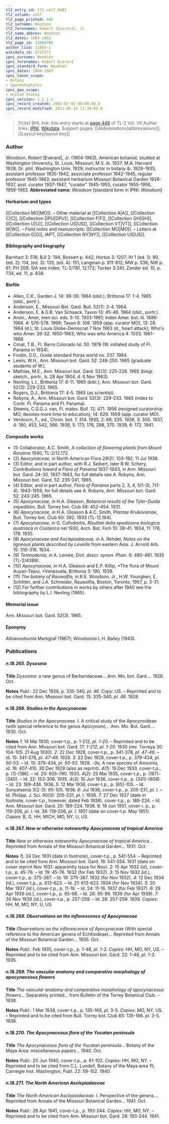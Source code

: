 ```yaml
---
tl2_entry_id: tl2_vol7_0401
tl2_volume: vol7
tl2_page_printed: 446
tl2_surname: Woodson
tl2_forenames: Robert [Everard], Jr.
tl2_name_abbrev: Woodson
tl2_dates: 1904-1963
tl2_page_id: 33066786
author_lsid: 11858-1
wikidata_id: Q727273
ipni_surname: Woodson
ipni_forenames: Robert Everard
ipni_standard_form: Woodson
ipni_dates: 1904-1963
ipni_taxon_scope: 
- Botany
- Spermatophytes
ipni_geo_scope: 
- United States
ipni_version: 1.1.1.1
ipni_record_created: 2003-07-02 00:00:00.0
ipni_record_modified: 2013-05-15 11:38:03.0
---
```


> [!cite] BHL link: this entry starts at [page 446](https://www.biodiversitylibrary.org/page/33066786) of TL-2 Vol. VII
> Author links: [IPNI](https://www.ipni.org/a/11858-1), [Wikidata](https://www.wikidata.org/wiki/Q727273). Support pages: [[Abbreviations|abbreviations]], [[Layout key|layout key]]

### Author

Woodson, Robert \[Everard\], Jr. (1904-1963), American botanist; studied at Washington University, St. Louis, Missouri; M.S. ib. 1927; M.A. Harvard 1928; Dr. phil. Washington Univ. 1929; instructor in botany ib. 1929-1935, assistant professor 1935-1942, associate professor 1942-1945, regular professor 1945-1963; assistant herbarium Missouri Botanical Garden 1928-1937, asst. curator 1937-1947, "curator" 1945-1955, curator 1955-1956, 1959-1963. 
**Abbreviated name**: *Woodson* \[standard form in IPNI: *Woodson*\]

#### Herbarium and types

[[Collection MO|MO]]. – Other material at [[Collection A|A]], [[Collection C|C]], [[Collection DPU|DPU]], [[Collection F|F]], [[Collection GH|GH]], [[Collection U|U]], [[Collection US|US]], [[Collection VT|VT]], [[Collection W|W]]. – *Field notes* and *manuscripts*: [[Collection MO|MO]]. – *Letters* at [[Collection G|G]], IAPT, [[Collection NY|NY]], [[Collection US|US]].

#### Bibliography and biography

Barnhart 3: 518; BJI 2: 194; Bossert p. 442; Hortus 3: 1207; IH 1 (ed. 1): 90, (ed. 2): 114, (ed. 3): 135, (ed. 4): 151; Langman p. 811-812; MW p. 536; NW p. 61; PH 209; SIA see index; TL-2/781, 12.172; Tucker 3:341; Zander ed. 10, p. 734, ed. 11, p. 838.

#### Biofile

- Allen, C.K., Garden J. 14: 38-39. 1964 (obit.); Brittonia 17: 1-4. 1965 (obit., portr.).
- Anderson, E., Missouri Bot. Gard. Bull. 52(1): 2-4. 1964.
- Anderson, E. & G.B. Van Schaack, Taxon 13: 45-48. 1964 (obit., portr.).
- Anon., Amer, men sci. eds. 5-10. 1933-1961; Index Amer. bot. lit. 1886-1966. 4: 576-578. 1969; Taxon 8: 108. 1959 (app. curator MO), 13: 28. 1964 (d.); St. Louis Globe-Democrat 7 Nov 1963 (d., heart attack); Who's who Amer. 26-32. 1950-1963; Who was who America 4: 1033. 1961-1968.
- Croat, T.B., Fl. Barro Colorado Isl. 50. 1978 (W. initiated study of Fl. Panama in 1934).
- Frodin, D.G., Guide standard floras world no. 237. 1984.
- Lewis, W.H., Ann. Missouri bot. Gard. 52: 248-250. 1965 (graduate students of W.).
- Mathias, M.E., Ann. Missouri bot. Gard. 52(3): 225-228. 1965 (biogr. sketch., portr., b. 28 Apr 1904, d. 6 Nov 1963).
- Nevling, L.I., Brittonia 17: 6-11. 1965 (bibl.); Ann. Missouri bot. Gard. 52(3): 229-233. 1965.
- Rogers, D.J., Brittonia 17: 4-5. 1965 (as scientist).
- Robyns, A., Ann. Missouri bot. Gard. 52(3): 229-233. 1965 (index to Contr. Fl. Panama and Fl. Panama).
- Steenis, C.G.G.J. van, Fl. males. Bull. 12: 471. 1956 (resigned curatorship MO, devotes more time to education), 14: 629. 1959 (app. curator MO).
- Verdoorn, F., ed., Chron. bot. 1: 314. 1935, 2: 68, 335. 1936, 3: 300. 1937, 4: 180, 453, 542, 566. 1938, 5: 173, 176, 298, 370. 1939, 6: 172. 1941.

#### Composite works

- (1) Collaborator, A.C. Smith, *A collection of flowering plants from Mount Roraima* 1940, TL-2/12.172.
- (2) *Apocynaceae, in* North American Flora 29(2): 103-192. 11 Jul 1938.
- (3) Editor, and in part author, with R.J. Seibert, later R.W. Schery, *Contributions toward a Flora of Panama* 1937-1943, in Ann. Missouri bot. Gard. 24-30, 1937-1943, for full details see A. Robyns, Ann. Missouri bot. Gard. 52: 235-241. 1965.
- (4) Editor, and in part author, *Flora of Panama* parts 2, 3, 4, 5(1-3), 7(1-4). 1943-1959, for full details see A. Robyns, Ann. Missouri bot. Gard. 52: 243-245. 1965.
- (5) *Apocynaceae, in* H.A. Gleason, *Botanical results of the Tyler-Duida expedition*, Bull. Torrey bot. Club 58: 452-454. 1931.
- (6) *Apocynaceae, in* H.A. Gleason & A.C. Smith, *Plantae Krukovianae*, Bull. Torrey bot. Club 60: 392. 1933 (TL-12.164).
- (7) *Apocynaceae, in* G. Cufodontis, *Risultati della spedizione biologica austriaca in Costarica* nel 1930, Arch. Bot. Forli 10: 38-41. 1934, 11: 178, 179. 1935.
- (8) *Apocynaceae and Asclepiadaceae, in* A. Rehder, *Notes on the ligneous plants described by Léveillé* from eastern Asia. J. Arnold Arb. 15: 310-318. 1934.
- (9) *Temnadenia, in* A. Lemée, *Dict. descr. synon. Phan.* 6: 480-481. 1935 (TL-2/4389).
- (10) *Apocynaceae, in* H.A. Gleason and E.P. Killip, *The flora of Mount Auyan-Tepui, *Venezuela, Brittonia 3: 190. 1939.
- (11) *The botany of Rauwolfla, in* R.E. Woodson, Jr., H.W. Youngken, E. Schlitter, and J.A. Schneider, Rauwolfia, Boston, Toronto, 1957, p. 3-31.
- (12) For further contributions in works by others after 1940 see the bibliography by L.I. Nevling (1965).

#### Memorial issue

Ann. Missouri bot. Gard. 52(3). 1965.

#### Eponymy

*Allowoodsonia* Markgraf (1967); *Woodsonia* L.H. Bailey (1943).

### Publications

##### n.18.265. Dysosma

**Title**
*Dysosma*: a new genus of Berberidaceae... Ann. Mo. bot. Gard.... 1928. Oct.

**Notes**
*Publ*.: 22 Dec 1928, p. 335-340, *pl. 46. Copy*: US. – Reprinted and to be cited from Ann. Missouri bot. Gard. 15: 335-340, *pl. 46.* 1928.

##### n.18.266. Studies in the Apocynaceae

**Title**
*Studies in the Apocynaceae*. I. A critical study of the Apocynoideae (with special reference to the genus Apocynum)... Ann. Mo. Bot. Gard.... 1930. Oct.

**Notes**
*1*: 14 Mai 1930, cover-t.p., p. 1-212, *pl. 1-20.* – Reprinted and to be cited from Ann. Missouri bot. Gard. 17: *1-212, pl. 1-20.* 1930 (rev. Torreya 30: 104-105. 21 Aug 1930).
*2*: 22 Dec 1928, cover-t.p., p. 341-378, *pl. 47-49.* – Id. 15: 341-378, *pl. 47-49.* 1928.
*3*: 22 Dec 1928, cover-t.p., p. 379-434, *pl. 50-53.* – Id. 15: 379-434, *pl. 50-53.* 1928. -*3a*, A new species of *Amsonia, id*. 16: 407-410. 30 Dec 1929 (also as reprint).
*4*(*1*): 19 Dec 1933, cover-t.p., p. (1)-(186). – Id. 20: 605-790. 1933.
*4*(*2*): 25 Mai 1935, cover-t.p., p. (187)-(340). – Id. 22: 153-306. 1935.
*4*(*3*): 10 Jun 1936, cover-t.p., p. (341)-(608). – Id. 23: 169-436. 1936.
*5*: 12 Mai 1936, cover-t.p., p. \[65\]-105. – Id. Sunyatsenia 3(2-3): 65-105. 1936.
*6*: Jul 1936, cover-t.p., p. 205-231, *pl. I.* – Id. Philipp. J. Sci. 60(3): 205-231, *pl. I.* 1936.
*7*: 27 Dec 1937 (date in footnote, cover-t.p., however, dated Feb 1938), cover-t.p., p. 189-224. – Id. Ann. Missouri bot. Gard. 25: 189-224. 1938.
8: 18 Jun 1951, cover-i. p., p. 119-206, *pl. I.*-Id. 38: 119-206, *pl. I. 1951* (date on cover-t.p. May 1951).
*Copies*: B, G, HH, MICH, MO, NY, U, US.

##### n.18.267. New or otherwise noteworthy Apocynaceae of tropical America

**Title**
*New or otherwise noteworthy Apocynaceae of tropical America*... Reprinted from Annals of the Missouri Botanical Garden... 1931. Oct.

**Notes**
*1*\]: 24 Dec 1931 (date in footnote), cover-t.p., p. 541-554. – Reprinted and to be cited from Ann. Missouri bot. Gard. 18: 541-554. 1931 (date on cover reprint Nov 1931: apparently issue for Nov).
*2*: 15 Apr 1932 (id), cover-t.p., p. 45-76. – Id. 19: 45-76. 1932 (for Feb 1932).
*3*: 15 Nov 1932 (id.), cover-t.p., p. 375-387. – Id. 19: 375-387. 1932 (for Nov 1932).
*4*: 12 Dec 1934 (id.), cover-t.p., p. 613-623. – Id. 21: 613-623. 1934 (for Nov 1934).
*5*: 20 Mar 1937 (id.), cover-t.p., p. 11-16. – Id. 24: 11-16. 1937 (for Feb 1937).
*6*: 29 Apr 1939 (id.), cover-t.p., p. 95-98. – Id. 26: 95-98. 1939 (for Apr 1939).
*7*: 30 Nov 1939 (id.), cover-t.p., p. 257-259. – Id. 26: 257-259. 1939.
*Copies*: HH, M, MO, NY, U, US.

##### n.18.268. Observations on the inflorescence of Apocynaceae

**Title**
*Observations on the inflorescence of Apocynaceae* (With special reference to the American genera of Echitoideae)... Reprinted from Annals of the Missouri Botanical Garden... 1935. Oct.

**Notes**
*Publ*.: Feb 1935, cover-t.p., p. 1-48, *pl. 1-3. Copies*: HH, MO, NY, US. – Reprinted and to be cited from Ann. Missouri bot. Gard. 22: 1-48, *pl. 1-3.* 1935.

##### n.18.269. The vascular anatomy and comparative morphology of apocynaceous flowers

**Title**
*The vascular anatomy and comparative morphology of apocynaceous flowers*... Separately printed... from Bulletin of the Torrey Botanical Club. – 1938.

**Notes**
*Publ*.: 1 Mar 1938, cover-t.p., p. 135-166, *pl*. 3-5. *Copies*: MO, NY, US. – Reprinted and to be cited from Bull. Torrey bot. Club 65: 135-166. *pl*. 3-5. 1938.

##### n.18.270. The Apocynaceous flora of the Yucatan peninsula

**Title**
*The Apocynaceous flora of the Yucatan peninsula*... Botany of the Maya Area: miscellaneous papers... 1940. Oct.

**Notes**
*Publ*.: 20 Jun 1940, cover-t.p., p. 61-102. *Copies*: HH, MO, NY. – Reprinted and to be cited from C.L. Lundell, Botany of the Maya area 15, Carnegie Inst. Washington, Publ. 22: 59-102. 1940.

##### n.18.271. The North American Asclepiadaceae

**Title**
*The North American Asclepiadaceae*. I. Perspective of the genera.... Reprinted from Annals of the Missouri Botanical Garden... 1941. Oct.

**Notes**
*Publ*.: 28 Apr 1941, cover-t.p., p. 193-244. *Copies*: HH, MO, NY. – Reprinted and to be cited from Ann. Missouri bot. Gard. 28: 193-244. 1941.


